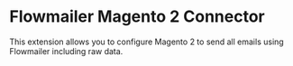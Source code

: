 # Flowmailer Magento 2 Connector

This extension allows you to configure Magento 2 to send all emails using Flowmailer including raw data.

